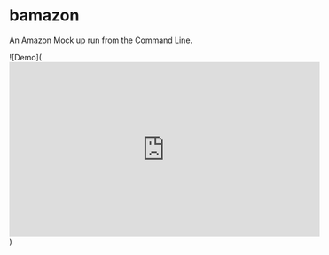 # bamazon
An Amazon Mock up run from the Command Line.


![Demo](<iframe width="560" height="315" src="https://www.youtube.com/embed/x_BvqZW0kIM" frameborder="0" allow="autoplay; encrypted-media" allowfullscreen></iframe>)